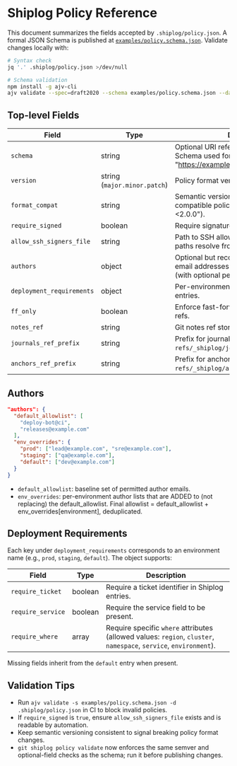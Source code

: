 # Shiplog Policy Reference

This document summarizes the fields accepted by `.shiplog/policy.json`. A formal JSON Schema is published at [`examples/policy.schema.json`](../examples/policy.schema.json). Validate changes locally with:

```bash
# Syntax check
jq '.' .shiplog/policy.json >/dev/null

# Schema validation
npm install -g ajv-cli
ajv validate --spec=draft2020 --schema examples/policy.schema.json --data .shiplog/policy.json
```

## Top-level Fields

| Field | Type | Description |
|-------|------|-------------|
| `schema` | string | Optional URI reference to the JSON Schema used for validation (e.g., "https://example.com/policy.schema.json"). |
| `version` | string (`major.minor.patch`) | Policy format version (e.g., `1.0.0`). |
| `format_compat` | string | Semantic version range indicating compatible policy parsers (e.g., ">=1.0.0 <2.0.0"). |
| `require_signed` | boolean | Require signatures for journal entries. |
| `allow_ssh_signers_file` | string | Path to SSH allowed signers file (relative paths resolve from repo root). |
| `authors` | object | Optional but recommended; defines which email addresses may author Shiplog entries (with optional per-environment overrides). |
| `deployment_requirements` | object | Per-environment guardrails for Shiplog entries. |
| `ff_only` | boolean | Enforce fast-forward updates to Shiplog refs. |
| `notes_ref` | string | Git notes ref storing log attachments. |
| `journals_ref_prefix` | string | Prefix for journal refs (usually `refs/_shiplog/journal/`). |
| `anchors_ref_prefix` | string | Prefix for anchor refs (usually `refs/_shiplog/anchors/`). |
## Authors

```json
"authors": {
  "default_allowlist": [
    "deploy-bot@ci",
    "releases@example.com"
  ],
  "env_overrides": {
    "prod": ["lead@example.com", "sre@example.com"],
    "staging": ["qa@example.com"],
    "default": ["dev@example.com"]
  }
}
```

- `default_allowlist`: baseline set of permitted author emails.
- `env_overrides`: per-environment author lists that are ADDED to (not replacing) the default_allowlist. Final allowlist = default_allowlist + env_overrides[environment], deduplicated.

## Deployment Requirements

Each key under `deployment_requirements` corresponds to an environment name (e.g., `prod`, `staging`, `default`). The object supports:

| Field | Type | Description |
|-------|------|-------------|
| `require_ticket` | boolean | Require a ticket identifier in Shiplog entries. |
| `require_service` | boolean | Require the service field to be present. |
| `require_where` | array | Require specific `where` attributes (allowed values: `region`, `cluster`, `namespace`, `service`, `environment`). |

Missing fields inherit from the `default` entry when present.

## Validation Tips

- Run `ajv validate -s examples/policy.schema.json -d .shiplog/policy.json` in CI to block invalid policies.
- If `require_signed` is `true`, ensure `allow_ssh_signers_file` exists and is readable by automation.
- Keep semantic versioning consistent to signal breaking policy format changes.
- `git shiplog policy validate` now enforces the same semver and optional-field checks as the schema; run it before publishing changes.
